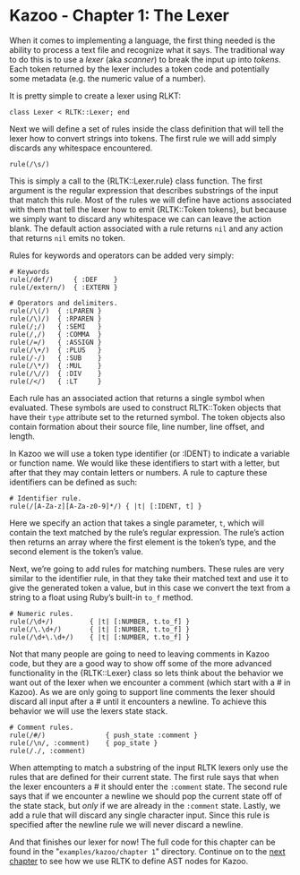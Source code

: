 # Kazoo - Chapter 1: The Lexer

When it comes to implementing a language, the first thing needed is the ability to process a text file and recognize what it says.  The traditional way to do this is to use a *lexer* (aka *scanner*) to break the input up into *tokens*.  Each token returned by the lexer includes a token code and potentially some metadata (e.g. the numeric value of a number).

It is pretty simple to create a lexer using RLKT:

	class Lexer < RLTK::Lexer; end

Next we will define a set of rules inside the class definition that will tell the lexer how to convert strings into tokens.  The first rule we will add simply discards any whitespace encountered.

	rule(/\s/)

This is simply a call to the {RLTK::Lexer.rule} class function.  The first argument is the regular expression that describes substrings of the input that match this rule.  Most of the rules we will define have actions associated with them that tell the lexer how to emit {RLTK::Token tokens}, but because we simply want to discard any whitespace we can can leave the action blank.  The default action associated with a rule returns `nil` and any action that returns `nil` emits no token.

Rules for keywords and operators can be added very simply:

	# Keywords
	rule(/def/)		{ :DEF    }
	rule(/extern/)	{ :EXTERN }

	# Operators and delimiters.
	rule(/\(/)	{ :LPAREN }
	rule(/\)/)	{ :RPAREN }
	rule(/;/)	{ :SEMI   }
	rule(/,/)	{ :COMMA  }
	rule(/=/)	{ :ASSIGN }
	rule(/\+/)	{ :PLUS   }
	rule(/-/)	{ :SUB    }
	rule(/\*/)	{ :MUL    }
	rule(/\//)	{ :DIV    }
	rule(/</)	{ :LT     }

Each rule has an associated action that returns a single symbol when evaluated.  These symbols are used to construct RLTK::Token objects that have their `type` attribute set to the returned symbol.  The token objects also contain formation about their source file, line number, line offset, and length.

In Kazoo we will use a token type identifier (or :IDENT) to indicate a variable or function name.  We would like these identifiers to start with a letter, but after that they may contain letters or numbers. A rule to capture these identifiers can be defined as such:

	# Identifier rule.
	rule(/[A-Za-z][A-Za-z0-9]*/) { |t| [:IDENT, t] }

Here we specify an action that takes a single parameter, `t`, which will contain the text matched by the rule’s regular expression.  The rule’s action then returns an array where the first element is the token’s type, and the second element is the token’s value.

Next, we’re going to add rules for matching numbers.  These rules are very similar to the identifier rule, in that they take their matched text and use it to give the generated token a value, but in this case we convert the text from a string to a float using Ruby’s built-in `to_f` method.

	# Numeric rules.
	rule(/\d+/)			{ |t| [:NUMBER, t.to_f] }
	rule(/\.\d+/)		{ |t| [:NUMBER, t.to_f] }
	rule(/\d+\.\d+/)	{ |t| [:NUMBER, t.to_f] }

Not that many people are going to need to leaving comments in Kazoo code, but they are a good way to show off some of the more advanced functionality in the {RLTK::Lexer} class so lets think about the behavior we want out of the lexer when we encounter a comment (which start with a # in Kazoo).  As we are only going to support line comments the lexer should discard all input after a # until it encounters a newline.  To achieve this behavior we will use the lexers state stack.

	# Comment rules.
	rule(/#/)				{ push_state :comment }
	rule(/\n/, :comment)	{ pop_state }
	rule(/./, :comment)

When attempting to match a substring of the input RLTK lexers only use the rules that are defined for their current state.  The first rule says that when the lexer encounters a # it should enter the `:comment` state.  The second rule says that if we encounter a newline we should pop the current state off of the state stack, but *only* if we are already in the `:comment` state.  Lastly, we add a rule that will discard any single character input. Since this rule is specified after the newline rule we will never discard a newline.

And that finishes our lexer for now! The full code for this chapter can be found in the "`examples/kazoo/chapter 1`" directory.  Continue on to the [next chapter](file.Chapter2.html) to see how we use RLTK to define AST nodes for Kazoo.
